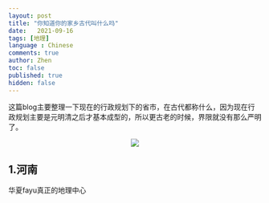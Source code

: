 ```yaml
---
layout: post
title: "你知道你的家乡古代叫什么吗"
date:   2021-09-16
tags: [地理]
language : Chinese
comments: true
author: Zhen
toc: false
published: true
hidden: false
---
```

这篇blog主要整理一下现在的行政规划下的省市，在古代都称什么，因为现在行政规划主要是元明清之后才基本成型的，所以更古老的时候，界限就没有那么严明了。

<p align="center"> <img src="{{ site.imageurl }}/行政规划.png"> </p> 

## 1.河南
华夏fayu真正的地理中心
<!--stackedit_data:
eyJoaXN0b3J5IjpbLTE5OTU2NTkwNzEsLTEwMTY2MjQzMywtNz
c3NTg5NzIsLTYxMzc4MDI2OSwtMTAzNzE1MjE3Nl19
-->